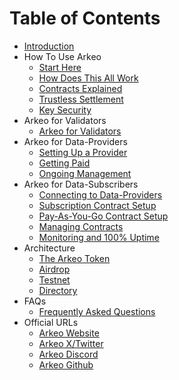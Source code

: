 # Table of Contents

* [Introduction](README.md)
* How To Use Arkeo
    * [Start Here](howto/start-here.md)
    * [How Does This All Work](howto/overview.md)
    * [Contracts Explained](howto/contracts.md)
    * [Trustless Settlement](howto/settlement-explained.md)
    * [Key Security](howto/security.md)
* Arkeo for Validators
    * [Arkeo for Validators](validators/validators.md)
* Arkeo for Data-Providers
    * [Setting Up a Provider](providers/setup.md)
    * [Getting Paid](providers/getting-paid.md)
    * [Ongoing Management](providers/management.md)
* Arkeo for Data-Subscribers
    * [Connecting to Data-Providers](subscribers/setup.md)
    * [Subscription Contract Setup](subscribers/setup-subscription.md)
    * [Pay-As-You-Go Contract Setup](subscribers/setup-payg.md)
    * [Managing Contracts](subscribers/contract-management.md)
    * [Monitoring and 100% Uptime](subscribers/monitoring.md)
* Architecture
    * [The Arkeo Token](architecture/token.md)
    * [Airdrop](architecture/airdrop.md)
    * [Testnet](architecture/testnet.md)
    * [Directory](architecture/directory.md)
* FAQs
    * [Frequently Asked Questions](faqs/faqs.md)
* Official URLs
  * [Arkeo Website](http://arkeo.network/)
  * [Arkeo X/Twitter](https://twitter.com/arkeonetwork)
  * [Arkeo Discord](https://discord.gg/BfEHpm6uFc)
  * [Arkeo Github](https://github.com/arkeonetwork)

